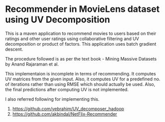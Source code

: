 Recommender in MovieLens dataset using UV Decomposition
=====================

This is a maven application to recommend movies to users based on their ratings and other user ratings using collaborative filtering and UV decomposition or product of factors. This application uses batch gradient descent.

The procedure followed is as per the text book - Mining Massive Datasets by Anand Rajaraman et al.

This implementaion is incomplete in terms of recommending. It computes UV matrices from the given input. Also, it computes UV for a predefined no. of iterations rather than using RMSE which should actually be used. Also, the final predictions after computing UV is not implemented.

I also referred following for implementing this.
1. https://github.com/yebrahim/UV_decomposer_hadoop
2. https://github.com/akbindal/NetFlix-Recommender
